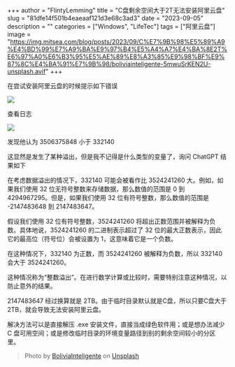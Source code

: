 +++
author = "FlintyLemming"
title = "C盘剩余空间大于2T无法安装阿里云盘"
slug = "81dfe14f501b4eaeaaf121d3e68c3ad3"
date = "2023-09-05"
description = ""
categories = ["Windows", "LifeTec"]
tags = ["阿里云盘"]
image = "https://img.mitsea.com/blog/posts/2023/09/C%E7%9B%98%E5%89%A9%E4%BD%99%E7%A9%BA%E9%97%B4%E5%A4%A7%E4%BA%8E2T%E6%97%A0%E6%B3%95%E5%AE%89%E8%A3%85%E9%98%BF%E9%87%8C%E4%BA%91%E7%9B%98/boliviainteligente-5mwuSrKEN2U-unsplash.avif"
+++

在尝试安装阿里云盘的时候提示如下错误

![](https://img.mitsea.com/blog/posts/2023/09/C%E7%9B%98%E5%89%A9%E4%BD%99%E7%A9%BA%E9%97%B4%E5%A4%A7%E4%BA%8E2T%E6%97%A0%E6%B3%95%E5%AE%89%E8%A3%85%E9%98%BF%E9%87%8C%E4%BA%91%E7%9B%98/CleanShot%202023-09-05%20at%2011.32.19%402x.avif)

查看日志

![](https://img.mitsea.com/blog/posts/2023/09/C%E7%9B%98%E5%89%A9%E4%BD%99%E7%A9%BA%E9%97%B4%E5%A4%A7%E4%BA%8E2T%E6%97%A0%E6%B3%95%E5%AE%89%E8%A3%85%E9%98%BF%E9%87%8C%E4%BA%91%E7%9B%98/CleanShot%202023-09-05%20at%2011.36.41%402x.avif)

发现他认为 3506375848 小于 332140

这显然是发生了某种溢出，但是我不记得是什么类型的变量了，询问 ChatGPT 结果如下

在考虑数据溢出的情况下，332140 可能会被看作比 3524241260 大。例如，如果我们使用 32 位无符号整数来存储数据，那么数值的范围是 0 到 4294967295。但是，如果我们使用 32 位有符号整数，那么数值的范围是 -2147483648 到 2147483647。

假设我们使用 32 位有符号整数，3524241260 将超出正数范围并被解释为负数。具体地说，3524241260 的二进制表示超过了 32 位的最大正数表示，因此它的最高位（符号位）会被设置为 1，这意味着它是一个负数。

在这种情况下，332140 为正数，而 3524241260 被解释为负数，所以 332140 会大于 3524241260。

这种情况称为“整数溢出”。在进行数学计算或比较时，需要特别注意这种情况，以防止意外的结果。

2147483647 经过换算就是 2TB。由于临时目录默认就是C盘，所以只要C盘大于 2TB，就会导致无法安装阿里云盘。

解决方法可以是直接解压 .exe 安装文件，直接当成绿色软件用；或是想办法减少 C 盘可用空间；或是修改临时目录的环境变量路径到别的剩余空间较小的分区里。

> Photo by [BoliviaInteligente](https://unsplash.com/@boliviainteligente?utm_source=unsplash&utm_medium=referral&utm_content=creditCopyText) on [Unsplash](https://unsplash.com/photos/a-blurry-image-of-a-yellow-and-brown-background-5mwuSrKEN2U?utm_source=unsplash&utm_medium=referral&utm_content=creditCopyText)
  